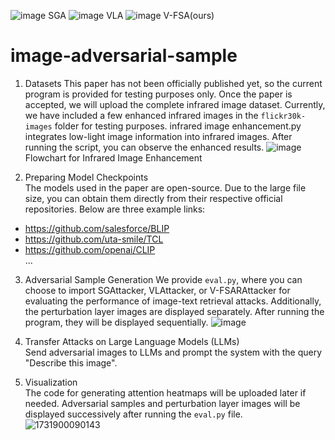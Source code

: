 ![image](https://github.com/user-attachments/assets/e3666bdd-da63-4f57-a89d-a8651f041e65)
SGA
![image](https://github.com/user-attachments/assets/c8099a0f-1ce0-48d8-a51b-cc48081a9ae4)
VLA 
![image](https://github.com/user-attachments/assets/fb983bbd-ead6-4f57-9d30-3d9a4a174eb8)
 V-FSA(ours)

# image-adversarial-sample
1. Datasets 
This paper has not been officially published yet, so the current program is provided for testing purposes only. Once the paper is accepted, we will upload the complete infrared image dataset. Currently, we have included a few enhanced infrared images in the `flickr30k-images` folder for testing purposes.  infrared image enhancement.py integrates low-light image information into infrared images. After running the script, you can observe the enhanced results.
![image](https://github.com/user-attachments/assets/ab810813-23ad-4226-8b6d-3222e9e9bdc0)
Flowchart for Infrared Image Enhancement

3. Preparing Model Checkpoints  
The models used in the paper are open-source. Due to the large file size, you can obtain them directly from their respective official repositories. Below are three example links:  
- https://github.com/salesforce/BLIP  
- https://github.com/uta-smile/TCL  
- https://github.com/openai/CLIP  
...

3. Adversarial Sample Generation 
We provide `eval.py`, where you can choose to import SGAttacker, VLAttacker, or V-FSARAttacker for evaluating the performance of image-text retrieval attacks. Additionally, the perturbation layer images are displayed separately. After running the program, they will be displayed sequentially.
![image](https://github.com/user-attachments/assets/ac07608e-aa00-418d-bde0-5f77041b957c)


4. Transfer Attacks on Large Language Models (LLMs)  
Send adversarial images to LLMs and prompt the system with the query "Describe this image".

5. Visualization  
The code for generating attention heatmaps will be uploaded later if needed. Adversarial samples and perturbation layer images will be displayed successively after running the `eval.py` file.  
![1731900090143](https://github.com/user-attachments/assets/13c6cafd-9682-45a9-a670-516c60b569c3)
